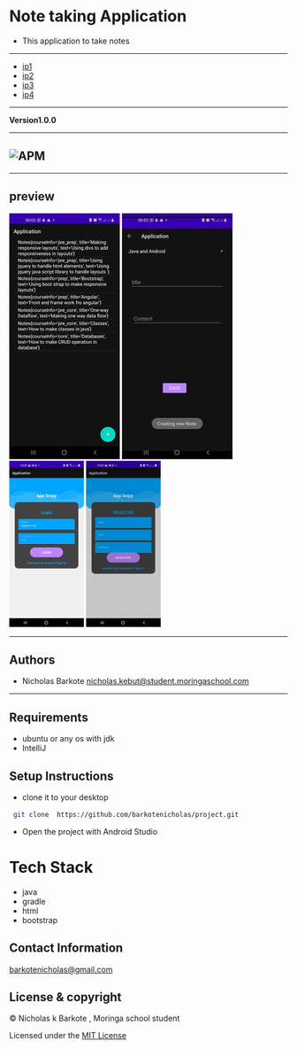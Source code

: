 # Note taking Application
- This application to take notes
----
- <a href="https://ufile.io/gl3z2rth" target="_blank">ip1</a>
- <a href="https://ufile.io/xkh9l0hl" target="_blank">ip2</a>
- <a href="https://ufile.io/7d8kur9p" target="_blank">ip3</a>
- <a href="https://ufile.io/p3grchwy" target="_blank">ip4</a>

---
**Version1.0.0**

---
![APM](https://img.shields.io/apm/l/vim-mode)
---


---
## preview
![ScreenShot](screenshots/one.jpg)
![ScreenShot](screenshots/two.jpg)
![ScreenShot](screenshots/three.jpg)
![ScreenShot](screenshots/four.jpg)

---

## Authors
- Nicholas Barkote <nicholas.kebut@student.moringaschool.com>
---

## Requirements
- ubuntu or any os with jdk
- IntelliJ


## Setup Instructions

* clone it to your desktop
```bash
 git clone  https://github.com/barkotenicholas/project.git
   ```
* Open the project with Android Studio

# Tech Stack

- java
- gradle
- html
- bootstrap


## Contact Information

<a href="mailto:barkotenicholas@gmail.com">barkotenicholas@gmail.com</a>



## License & copyright

© Nicholas k Barkote , Moringa school student

Licensed under the [MIT License](LICENSE)